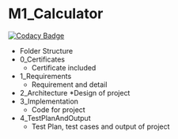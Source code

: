 # M1_Calculator

[![Codacy Badge](https://app.codacy.com/project/badge/Grade/39920ff87b5a40b3bdcbda4bb4c6ddc2)](https://www.codacy.com/gh/rishabhs12/M1_Calculator/dashboard?utm_source=github.com&amp;utm_medium=referral&amp;utm_content=rishabhs12/M1_Calculator&amp;utm_campaign=Badge_Grade)

*	Folder Structure
*  0_Certificates
    *	Certificate included
*	1_Requirements
    *	Requirement and detail
*	2_Architecture
    *Design of project
*	3_Implementation
    *	Code for project
*	4_TestPlanAndOutput
    *	Test Plan, test cases and output of project

